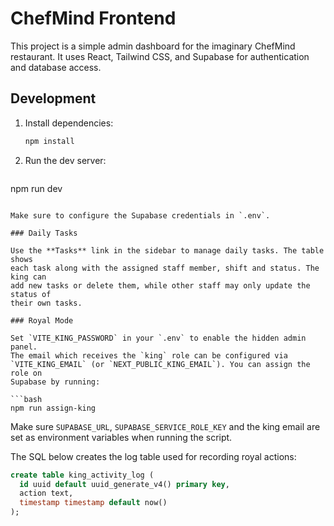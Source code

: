 # ChefMind Frontend

This project is a simple admin dashboard for the imaginary ChefMind restaurant.
It uses React, Tailwind CSS, and Supabase for authentication and database access.

## Development

1. Install dependencies:
   ```bash
   npm install
   ```
2. Run the dev server:
   ```bash
 npm run dev
  ```

Make sure to configure the Supabase credentials in `.env`.

### Daily Tasks

Use the **Tasks** link in the sidebar to manage daily tasks. The table shows
each task along with the assigned staff member, shift and status. The king can
add new tasks or delete them, while other staff may only update the status of
their own tasks.

### Royal Mode

Set `VITE_KING_PASSWORD` in your `.env` to enable the hidden admin panel.
The email which receives the `king` role can be configured via
`VITE_KING_EMAIL` (or `NEXT_PUBLIC_KING_EMAIL`). You can assign the role on
Supabase by running:

```bash
npm run assign-king
```

Make sure `SUPABASE_URL`, `SUPABASE_SERVICE_ROLE_KEY` and the king email are set
as environment variables when running the script.

The SQL below creates the log table used for recording royal actions:

```sql
create table king_activity_log (
  id uuid default uuid_generate_v4() primary key,
  action text,
  timestamp timestamp default now()
);
```
